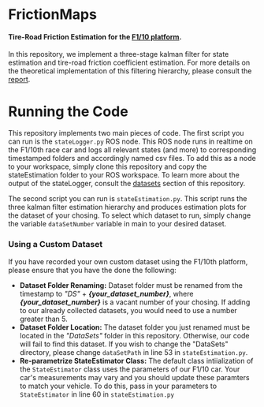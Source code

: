 # FrictionMaps
#### Tire-Road Friction Estimation for the [F1/10 platform](https://f1tenth.org/).
In this repository, we implement a three-stage kalman filter for state estimation and tire-road friction coefficient estimation. For more details on the theoretical implementation of this filtering hierarchy, please consult the [report](./Report).

# Running the Code
This repository implements two main pieces of code. The first script you can run is the `stateLogger.py` ROS node. This ROS node runs in realtime on the F1/10th race car and logs all relevant states (and more) to corresponding timestamped folders and accordingly named csv files. To add this as a node to your workspace, simply clone this repository and copy the stateEstimation folder to your ROS workspace. To learn more about the output of the stateLogger, consult the [datasets](./DataSets) section of this repository.

The second script you can run is `stateEstimation.py`. This script runs the three kalman filter estimation hierarchy and produces estimation plots for the dataset of your chosing. To select which dataset to run, simply change the variable `dataSetNumber` variable in main to your desired dataset. 

### Using a Custom Dataset
If you have recorded your own custom dataset using the F1/10th platform, please ensure that you have the done the following:
- **Dataset Folder Renaming:** Dataset folder must be renamed from the timestamp to _"DS"_ + ***{your_dataset_number}***, where ***{your_dataset_number}*** is a vacant number of your chosing. If adding to our already collected datasets, you would need to use a number greater than 5.
- **Dataset Folder Location:** The dataset folder you just renamed must be located in the _"DataSets"_ folder in this repository. Otherwise, our code will fail to find this dataset. If you wish to change the "DataSets" directory, please change `dataSetPath` in line 53 in `stateEstimation.py`.
- **Re-parametrize StateEstimator Class:** The default class intiialization of the ``StateEstimator`` class uses the parameters of our F1/10 car. Your car's measurements may vary and you should update these paramters to match your vehicle. To do this, pass in your parameters to ``StateEstimator`` in line 60 in ``stateEstimation.py``
